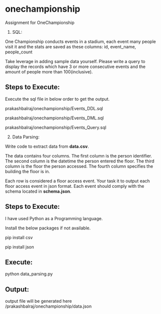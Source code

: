# onechampionship
Assignment for OneChampionship

1. SQL: 

One Championship conducts events in a stadium, each event many people visit it and the stats are saved as these columns: id, event_name, people_count

Take leverage in adding sample data yourself.
Please write a query to display the records which have 3 or more consecutive events and the amount of people more than 100(inclusive).

Steps to Execute:
-----------------

Execute the sql file in below order to get the output.

prakashbalraj/onechampionship/Events_DDL.sql

prakashbalraj/onechampionship/Events_DML.sql

prakashbalraj/onechampionship/Events_Query.sql

2. Data Parsing: 

Write code to extract data from **data.csv**.

The data contains four columns. The first column is the person identifier. The second column is the datetime the person entered the floor. The third column is the floor the person accessed. The fourth column specifies the building the floor is in.

Each row is considered a floor access event. Your task it to output each floor access event in json format. Each event should comply with the schema located in **schema.json**.

Steps to Execute:
-----------------

I have used Python as a Programming language. 

Install the below packages if not available.

pip install csv

pip install json

Execute:
-------

python data_parsing.py

Output:
------
output file will be generated here /prakashbalraj/onechampionship/data.json
